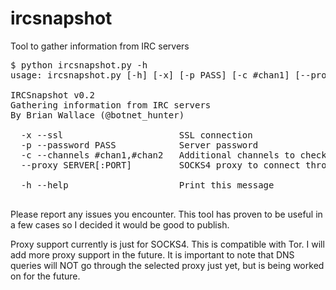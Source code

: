 ircsnapshot
===========

Tool to gather information from IRC servers

<pre>$ python ircsnapshot.py -h
usage: ircsnapshot.py [-h] [-x] [-p PASS] [-c #chan1] [--proxy SERVER[:PORT]] server[:port]

IRCSnapshot v0.2
Gathering information from IRC servers
By Brian Wallace (@botnet_hunter)

  -x --ssl                      SSL connection
  -p --password PASS            Server password
  -c --channels #chan1,#chan2   Additional channels to check
  --proxy SERVER[:PORT]         SOCKS4 proxy to connect through

  -h --help                     Print this message

</pre>

Please report any issues you encounter.  This tool has proven to be useful in a few cases so I decided it would be good to publish.

Proxy support currently is just for SOCKS4.  This is compatible with Tor.  I will add more proxy support in the future.  It is important to note that DNS queries will NOT go through the selected proxy just yet, but is being worked on for the future.
